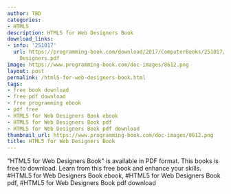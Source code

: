 ```yaml
---
author: TBD
categories:
- HTML5
description: HTML5 for Web Designers Book
download_links:
- info: '251017'
  url: https://programming-book.com/download/2017/ComputerBooks/251017/HTML5 for Web
    Designers.pdf
image: https://www.programming-book.com/doc-images/8612.png
layout: post
permalink: /html5-for-web-designers-book.html
tags:
- free book download
- free pdf download
- free programming ebook
- pdf free
- HTML5 for Web Designers Book ebook
- HTML5 for Web Designers Book pdf
- HTML5 for Web Designers Book pdf download
thumbnail_url: https://www.programming-book.com/doc-images/8612.png
title: HTML5 for Web Designers Book
---
```


 
<div class="item-desc text-justify">
  "HTML5 for Web Designers Book" is available in PDF format. This books is free to download. Learn from this free book and enhance your skills.
  <br>
  #HTML5 for Web Designers Book ebook, #HTML5 for Web Designers Book pdf, #HTML5 for Web Designers Book pdf download
</div>